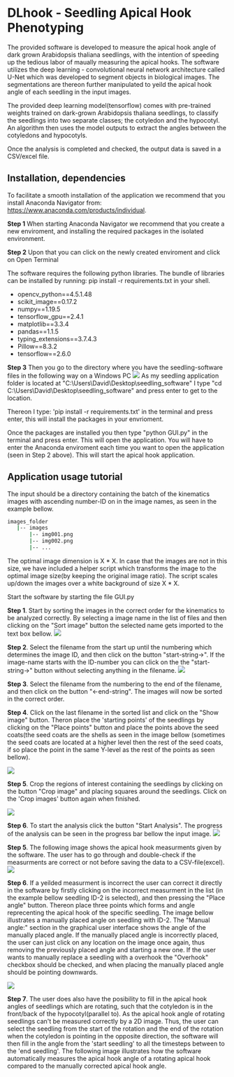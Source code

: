# DLhook - Seedling Apical Hook Phenotyping

The provided software is developed to measure the apical hook angle of dark grown Arabidopsis thaliana seedlings, with the intention of speeding up the tedious labor of maually measuring the apical hooks.
The software utilizes the deep learning - convolutional neural network architecture called U-Net which was developed to segment objects in biological images. The segmentations are thereon further manipulated to yeild the apical hook angle of each seedling in the input images. 

The provided deep learning model(tensorflow) comes with pre-trained weights trained on dark-grown Arabidopsis thaliana seedlings, to classify the seedlings into two separate classes; the cotyledon and the hypocotyl.
An algorithm then uses the model outputs to extract the angles between the cotyledons and hypocotyls.

Once the analysis is completed and checked, the output data is saved in a CSV/excel file. 



## Installation, dependencies <a name="usage"></a>
To facilitate a smooth installation of the application we recommend that you install Anaconda Navigator from: https://www.anaconda.com/products/individual.


<b>Step 1</b>
When starting Anaconda Navigator we recommend that you create a new enviroment, and installing the required packages in the isolated environment. 


<b>Step 2</b>
Upon that you can click on the newly created enviroment and click on Open Terminal

The software requires the following python libraries. 
The bundle of libraries can be installed by running: pip install -r requirements.txt in your shell.

- opencv_python==4.5.1.48
- scikit_image==0.17.2
- numpy==1.19.5
- tensorflow_gpu==2.4.1
- matplotlib==3.3.4
- pandas==1.1.5
- typing_extensions==3.7.4.3
- Pillow==8.3.2
- tensorflow==2.6.0

<b>Step 3</b>
Then you go to the directory where you have the seedling-software files in the following way on a Windows PC
![](docs/img/install_libraries.png)
As my seedling application folder is located at "C:\Users\David\Desktop\seedling_software" I type "cd C:\Users\David\Desktop\seedling_software" and press enter to get to the location.

Thereon I type: 'pip install -r requirements.txt' in the terminal and press enter, this will install the packages in your envrioment. 


Once the packages are installed you then type "python GUI.py" in the terminal and press enter. This will open the application. You will have to enter the Anaconda enviroment each time you want to open the application (seen in Step 2 above). This will start the apical hook application.


## Application usage tutorial <a name="tutorial"></a>

The input should be a directory containing the batch of the kinematics images with ascending number-ID on in the image names, as seen in the example bellow. 


```bash
images_folder
   |-- images
       |-- img001.png
       |-- img002.png
       |-- ...
```


The optimal image dimension is X * X. In case that the images are not in this size, we have included a helper script which transforms the image to the optimal image size(by keeping the original image ratio). The script scales up/down the images over a white background of size X * X.



 Start the software by starting the file GUI.py



<b>Step 1</b>. Start by sorting the images in the correct order for the kinematics to be analyzed correctly. 
By selecting a image name in the list of files and then clicking on the "Sort image" button the selected name gets imported to the text box bellow. 
![](docs/img/1-repo.png)







<b>Step 2</b>. Select the filename from the start up until the numbering which determines the image ID, and then click on the button "start-string->". If the image-name starts with the ID-number you can click on the the "start-string->" button without selecting anything in the filename.
![](docs/img/2-repo.png)



<b>Step 3</b>. Select the filename from the numbering to the end of the filename, and then click on the button "<-end-string". The images will now be sorted in the correct order.





<b>Step 4</b>. Click on the last filename in the sorted list and click on the "Show image" button. Theron place the 'starting points' of the seedlings by clicking on the "Place points" button and place the points above the seed coats(the seed coats are the shells  as seen in the image bellow (sometimes the seed coats are located at a higher level then the rest of the seed coats, if so place the point in the same Y-level as the rest of the points as seen bellow).


![](docs/img/3-repo.png)



<b>Step 5</b>. Crop the regions of interest containing the seedlings by clicking on the button "Crop image" and placing squares around the seedlings. Click on the 'Crop images' button again when finished.  

![](docs/img/4-repo.png)



<b>Step 6</b>. To start the analysis click the button "Start Analysis". The progress of the analysis can be seen in the progress bar bellow the input image.
![](docs/img/5-repo.png)


<b>Step 5</b>. The following image shows the apical hook measurments given by the software. The user has to go through and double-check if the measurments are correct or not before saving the data to a CSV-file(excel).
![](docs/img/6-repo.png)




<b>Step 6</b>. If a yeilded measurment is incorrect the user can correct it directly in the software by firstly clicking on the incorrect measurment in the list (in the example bellow seedling ID-2 is selected), and then pressing the "Place angle" button. Thereon place three points which forms and angle reprecenting the apical hook of the specific seedling. The image bellow illustrates a manually placed angle on seedling with ID-2. The "Manual angle:" section in the graphical user interface shows the angle of the manually placed angle. If the manually placed angle is incorrectly placed, the user can just click on any location on the image once again, thus removing the previously placed angle and starting a new one. If the user wants to manually replace a seedling with a overhook the "Overhook" checkbox should be checked, and when placing the manually placed angle should be pointing downwards.

![](docs/img/8-repo.png)



<b>Step 7</b>. The user does also have the posibility to fill in the apical hook angles of seedlings which are rotating, such that the cotyledon is in the front/back of the hypocotyl(parallel to). As the apical hook angle of rotating seedlings can't be measured correctly by a 2D image. Thus, the user can select the seedling from the start of the rotation and the end of the rotation when the cotyledon is pointing in the opposite direction, the software will then fill in the angle from the 'start seedling' to all the timesteps between to the 'end seedling'.
The following image illustrates how the software automatically measures the apical hook angle of a rotating apical hook compared to the manually corrected apical hook angle.

